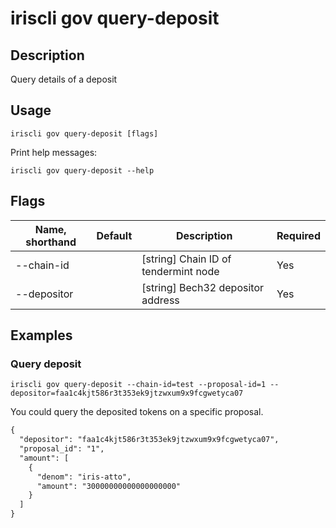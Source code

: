 # iriscli gov query-deposit

## Description

Query details of a deposit

## Usage

```
iriscli gov query-deposit [flags]
```

Print help messages:

```
iriscli gov query-deposit --help
```
## Flags

| Name, shorthand | Default               | Description                                                                                                                                          | Required |
| --------------- | --------------------- | ---------------------------------------------------------------------------------------------------------------------------------------------------- | -------- |
| --chain-id      |                       | [string] Chain ID of tendermint node                                                                                                                 | Yes      |
| --depositor     |                       | [string] Bech32 depositor address                                                                                                                    | Yes      |
 
## Examples

### Query deposit

```shell
iriscli gov query-deposit --chain-id=test --proposal-id=1 --depositor=faa1c4kjt586r3t353ek9jtzwxum9x9fcgwetyca07
```

You could query the deposited tokens on a specific proposal.

```txt
{
  "depositor": "faa1c4kjt586r3t353ek9jtzwxum9x9fcgwetyca07",
  "proposal_id": "1",
  "amount": [
    {
      "denom": "iris-atto",
      "amount": "30000000000000000000"
    }
  ]
}
```
